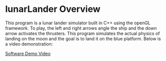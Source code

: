# lunarLander Overview
This program is a lunar lander simulator built in C++ using the openGL framework. To play, the left and right arrows angle the ship and the down arrow activates the thrusters. This program simulates the actual physics of landing on the moon and the goal is to land it on the blue platform. Below is a video demonstration:

[Software Demo Video]([https://www.youtube.com/watch?v=DdtGH_uGBSw](https://www.youtube.com/watch?v=O_haZhKAy8s))
